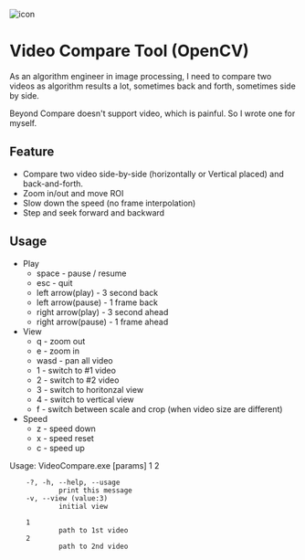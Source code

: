 ![icon](icons-video-compare.ico)
# Video Compare Tool (OpenCV)

As an algorithm engineer in image processing, I need to compare two videos as algorithm results a lot, sometimes back and forth, sometimes side by side. 

Beyond Compare doesn't support video, which is painful. So I wrote one for myself.

## Feature

- Compare two video side-by-side (horizontally or Vertical placed) and back-and-forth.
- Zoom in/out and move ROI
- Slow down the speed (no frame interpolation)
- Step and seek forward and backward

## Usage

- Play
    - space - pause / resume
    - esc - quit
    - left arrow(play) - 3 second back
    - left arrow(pause) - 1 frame back
    - right arrow(play) - 3 second ahead
    - right arrow(pause) - 1 frame ahead
- View
    - q - zoom out
    - e - zoom in
    - wasd - pan all video
    - 1 - switch to #1 video
    - 2 - switch to #2 video
    - 3 - switch to horitonzal view
    - 4 - switch to vertical view
    - f - switch between scale and crop (when video size are different)
- Speed
    - z - speed down
    - x - speed reset
    - c - speed up

Usage: VideoCompare.exe [params] 1 2

        -?, -h, --help, --usage
                print this message
        -v, --view (value:3)
                initial view

        1 
                path to 1st video
        2 
                path to 2nd video
